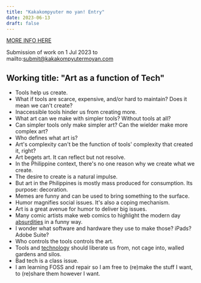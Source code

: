 ```yaml
---
title: "Kakakompyuter mo yan! Entry"
date: 2023-06-13
draft: false
---
```


[MORE INFO HERE](https://kakakompyutermoyan.com/)

Submission of work on 1 Jul 2023 to
mailto:submit@kakakompyutermoyan.com

## Working title: "Art as a function of Tech"

- Tools help us create.
- What if tools are scarce, expensive, and/or hard to maintain? Does it
  mean we can't create?
- Inaccessible tools hinder us from creating more.
- What art can we make with simpler tools? Without tools at all?
- Can simpler tools only make simpler art? Can the wielder make more
  complex art?
- Who defines what art is?
- Art's complexity can't be the function of tools' complexity that
  created it, right?
- Art begets art. It can reflect but not resolve.
- In the Philippine context, there's no one reason why we create what we
  create.
- The desire to create is a natural impulse.
- But art in the Philippines is mostly mass produced for consumption.
  Its purpose: decoration.
- Memes are funny and can be used to bring something to the surface.
- Humor magnifies social issues. It's also a coping mechanism.
- Art is a great avenue for humor to deliver big issues.
- Many comic artists make web comics to highlight the modern day
  [absurdities](/surrealism) in a funny way.
- I wonder what software and hardware they use to make those? iPads?
  Adobe Suite?
- Who controls the tools controls the art.
- Tools and [technology](/technology) should liberate us from, not cage
  into, walled gardens and silos.
- Bad tech is a class issue.
- I am learning FOSS and repair so I am free to (re)make the stuff I
  want, to (re)share them however I want.
